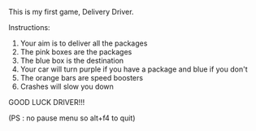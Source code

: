 This is my first game, Delivery Driver.

Instructions:

1. Your aim is to deliver all the packages
2. The pink boxes are the packages
3. The blue box is the destination
4. Your car will turn purple if you have a package and blue if you don't
5. The orange bars are speed boosters
6. Crashes will slow you down

GOOD LUCK DRIVER!!!

(PS : no pause menu so alt+f4 to quit)
